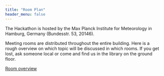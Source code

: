 ```yaml
---
title: "Room Plan"
header_menu: false
---
```

The Hackathon is hosted by the Max Planck Institute for Meteorology in Hamburg, Germany (Bundesstr. 53, 20146).

Meeting rooms are distributed throughout the entire building. Here is a rough overview on which topic will be discussed in which rooms. If you get lost, ask someone local or come and find us in the library on the ground floor. 

[Room overview](images/program_room_oveview.jpg)
